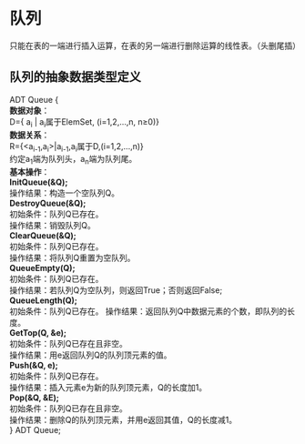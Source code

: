 # 队列

只能在表的一端进行插入运算，在表的另一端进行删除运算的线性表。（头删尾插）

## 队列的抽象数据类型定义

ADT Queue {  
    **数据对象**：  
    D={ a<sub>i</sub> | a<sub>i</sub>属于ElemSet, (i=1,2,...,n, n≥0)}  
    **数据关系**：  
    R={\<a<sub>i-1</sub>,a<sub>i</sub>>|a<sub>i-1</sub>,a<sub>i</sub>属于D,(i=1,2,...,n)}   
    约定a<sub>1</sub>端为队列头，a<sub>n</sub>端为队列尾。   
    **基本操作**：  
    **InitQueue(&Q);**  
    操作结果：构造一个空队列Q。  
    **DestroyQueue(&Q);**  
    初始条件：队列Q已存在。  
    操作结果：销毁队列Q。  
    **ClearQueue(&Q);**  
    初始条件：队列Q已存在。  
    操作结果：将队列Q重置为空队列。  
    **QueueEmpty(Q);**  
    初始条件：队列Q已存在。  
    操作结果：若队列Q为空队列，则返回True；否则返回False;  
    **QueueLength(Q);**  
    初始条件：队列Q已存在。
    操作结果：返回队列Q中数据元素的个数，即队列的长度。  
    **GetTop(Q, &e);**  
    初始条件：队列Q已存在且非空。  
    操作结果：用e返回队列Q的队列顶元素的值。    
    **Push(&Q, e);**  
    初始条件：队列Q已存在。  
    操作结果：插入元素e为新的队列顶元素，Q的长度加1。   
    **Pop(&Q, &E);**  
    初始条件：队列Q已存在且非空。  
    操作结果：删除Q的队列顶元素，并用e返回其值，Q的长度减1。  
} ADT Queue;  
